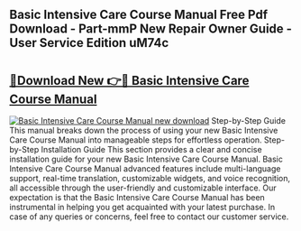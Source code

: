 ## Basic Intensive Care Course Manual Free Pdf Download - Part-mmP New Repair Owner Guide - User Service Edition uM74c

# <h2><a href="http://cf25288.oget.top/?id=Basic+Intensive+Care+Course+Manual">🔗Download New 👉🔴 Basic Intensive Care Course Manual</a></h2>

[![Basic Intensive Care Course Manual new download](https://i.imgur.com/5g1atiW.png)](http://cf25288.oget.top/?id=Basic+Intensive+Care+Course+Manual)
Step-by-Step Guide This manual breaks down the process of using your new Basic Intensive Care Course Manual into manageable steps for effortless operation. Step-by-Step Installation Guide This section provides a clear and concise installation guide for your new Basic Intensive Care Course Manual. Basic Intensive Care Course Manual advanced features include multi-language support, real-time translation, customizable widgets, and voice recognition, all accessible through the user-friendly and customizable interface. Our expectation is that the Basic Intensive Care Course Manual has been instrumental in helping you get acquainted with your latest purchase. In case of any queries or concerns, feel free to contact our customer service.
